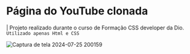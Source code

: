 # Página do YouTube clonada

| Projeto realizado durante o curso de Formação CSS developer da Dio.</br>
<code>Utilizado apenas Html e CSS</code>

![Captura de tela 2024-07-25 200159](https://github.com/user-attachments/assets/f3b95e67-b07b-498a-bcdd-d950829da275)
